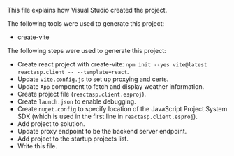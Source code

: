 This file explains how Visual Studio created the project.

The following tools were used to generate this project:
- create-vite

The following steps were used to generate this project:
- Create react project with create-vite: `npm init --yes vite@latest reactasp.client -- --template=react`.
- Update `vite.config.js` to set up proxying and certs.
- Update `App` component to fetch and display weather information.
- Create project file (`reactasp.client.esproj`).
- Create `launch.json` to enable debugging.
- Create `nuget.config` to specify location of the JavaScript Project System SDK (which is used in the first line in `reactasp.client.esproj`).
- Add project to solution.
- Update proxy endpoint to be the backend server endpoint.
- Add project to the startup projects list.
- Write this file.
